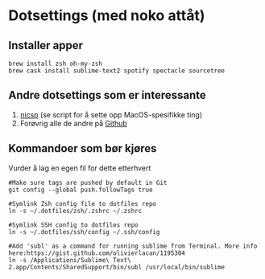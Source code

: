 # Dotsettings (med noko attåt)

## Installer apper
```
brew install zsh oh-my-zsh
brew cask install sublime-text2 spotify spectacle sourcetree
```

## Andre dotsettings som er interessante
1. [nicsp](https://github.com/nicksp/dotfiles/blob/master/osx/set-defaults.sh) (se script for å sette opp MacOS-spesifikke ting)
1. Forøvrig alle de andre på [Github](https://dotfiles.github.io/)

## Kommandoer som bør kjøres 
Vurder å lag en egen fil for dette etterhvert

```
#Make sure tags are pushed by default in Git
git config --global push.followTags true

#Symlink Zsh config file to dotfiles repo
ln -s ~/.dotfiles/zsh/.zshrc ~/.zshrc

#Symlink SSH config to dotfiles repo
ln -s ~/.dotfiles/ssh/config ~/.ssh/config

#Add 'subl' as a command for running sublime from Terminal. More info here:https://gist.github.com/olivierlacan/1195304
ln -s /Applications/Sublime\ Text\ 2.app/Contents/SharedSupport/bin/subl /usr/local/bin/sublime
```
